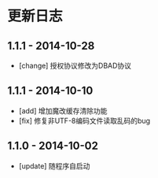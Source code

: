 # 更新日志

## 1.1.1 - 2014-10-28
- [change] 授权协议修改为DBAD协议

## 1.1.1 - 2014-10-10

- [add] 增加魔改缓存清除功能
- [fix] 修复非UTF-8编码文件读取乱码的bug

## 1.1.0 - 2014-10-02

- [update] 随程序自启动

